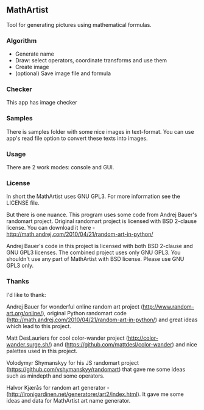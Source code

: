 ## MathArtist

Tool for generating pictures using mathematical formulas.

### Algorithm

* Generate name
* Draw: select operators, coordinate transforms and use them
* Create image
* (optional) Save image file and formula

### Checker

This app has image checker

### Samples

There is samples folder with some nice images in text-format. You can use app's read file option to convert these texts into images.

### Usage

There are 2 work modes: console and GUI.

### License

In short the MathArtist uses GNU GPL3. For more information see the LICENSE file.

But there is one nuance. This program uses some code from Andrej Bauer's randomart project. Original randomart project is licensed with BSD 2-clause license. You can download it here - http://math.andrej.com/2010/04/21/random-art-in-python/

Andrej Bauer's code in this project is licensed with both BSD 2-clause and GNU GPL3 licenses. The combined project uses only GNU GPL3. You shouldn't use any part of MathArtist with BSD license. Please use GNU GPL3 only.

### Thanks

I'd like to thank:

Andrej Bauer for wonderful online random art project (http://www.random-art.org/online/), original Python randomart code (http://math.andrej.com/2010/04/21/random-art-in-python/) and great ideas which lead to this project.

Matt DesLauriers for cool color-wander project (http://color-wander.surge.sh/) and (https://github.com/mattdesl/color-wander) and nice palettes used in this project.

Volodymyr Shymanskyy for his JS randomart project (https://github.com/vshymanskyy/randomart) that gave me some ideas such as mindepth and some operators.

Halvor Kjærås for random art generator - (http://ironigardinen.net/generatorer/art2/index.html). It gave me some ideas and data for MathArtist art name generator.
